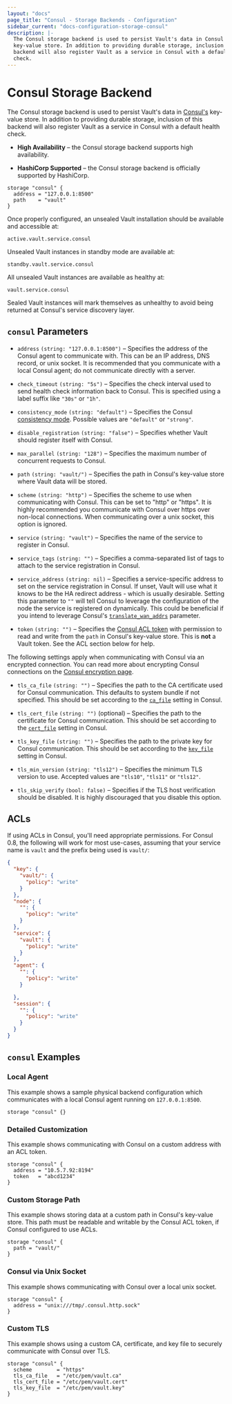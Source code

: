 ```yaml
---
layout: "docs"
page_title: "Consul - Storage Backends - Configuration"
sidebar_current: "docs-configuration-storage-consul"
description: |-
  The Consul storage backend is used to persist Vault's data in Consul's
  key-value store. In addition to providing durable storage, inclusion of this
  backend will also register Vault as a service in Consul with a default health
  check.
---
```


# Consul Storage Backend

The Consul storage backend is used to persist Vault's data in [Consul's][consul]
key-value store. In addition to providing durable storage, inclusion of this
backend will also register Vault as a service in Consul with a default health
check.

- **High Availability** – the Consul storage backend supports high availability.

- **HashiCorp Supported** – the Consul storage backend is officially supported
  by HashiCorp.

```hcl
storage "consul" {
  address = "127.0.0.1:8500"
  path    = "vault"
}
```

Once properly configured, an unsealed Vault installation should be available and
accessible at:

```text
active.vault.service.consul
```

Unsealed Vault instances in standby mode are available at:

```text
standby.vault.service.consul
```

All unsealed Vault instances are available as healthy at:

```text
vault.service.consul
```

Sealed Vault instances will mark themselves as unhealthy to avoid being returned
at Consul's service discovery layer.


## `consul` Parameters

- `address` `(string: "127.0.0.1:8500")` – Specifies the address of the Consul
  agent to communicate with. This can be an IP address, DNS record, or unix
  socket. It is recommended that you communicate with a local Consul agent; do
  not communicate directly with a server.

- `check_timeout` `(string: "5s")` – Specifies the check interval used to send
  health check information back to Consul. This is specified using a label
  suffix like `"30s"` or `"1h"`.

- `consistency_mode` `(string: "default")` – Specifies the Consul
  [consistency mode][consul-consistency]. Possible values are `"default"` or
  `"strong"`.

- `disable_registration` `(string: "false")` – Specifies whether Vault should
  register itself with Consul.

- `max_parallel` `(string: "128")` – Specifies the maximum number of concurrent
  requests to Consul.

- `path` `(string: "vault/")` – Specifies the path in Consul's key-value store
  where Vault data will be stored.

- `scheme` `(string: "http")` – Specifies the scheme to use when communicating
  with Consul. This can be set to "http" or "https". It is highly recommended
  you communicate with Consul over https over non-local connections. When
  communicating over a unix socket, this option is ignored.

- `service` `(string: "vault")` – Specifies the name of the service to register
  in Consul.

- `service_tags` `(string: "")` – Specifies a comma-separated list of tags to
  attach to the service registration in Consul.

- `service_address` `(string: nil)` – Specifies a service-specific address to
  set on the service registration in Consul. If unset, Vault will use what it
  knows to be the HA redirect address - which is usually desirable. Setting
  this parameter to `""` will tell Consul to leverage the configuration of the
  node the service is registered on dynamically. This could be beneficial if
  you intend to leverage Consul's
  [`translate_wan_addrs`](consul-translate-wan-addrs) parameter.

- `token` `(string: "")` – Specifies the [Consul ACL token][consul-acl] with
  permission to read and write from the `path` in Consul's key-value store.
  This is **not** a Vault token. See the ACL section below for help.

The following settings apply when communicating with Consul via an encrypted
connection. You can read more about encrypting Consul connections on the
[Consul encryption page][consul-encryption].

- `tls_ca_file` `(string: "")` – Specifies the path to the CA certificate used
  for Consul communication. This defaults to system bundle if not specified.
  This should be set according to the
  [`ca_file`](https://www.consul.io/docs/agent/options.html#ca_file) setting in
  Consul.

- `tls_cert_file` `(string: "")` (optional) – Specifies the path to the
  certificate for Consul communication. This should be set according to the
  [`cert_file`](https://www.consul.io/docs/agent/options.html#cert_file) setting
  in Consul.

- `tls_key_file` `(string: "")` – Specifies the path to the private key for
  Consul communication. This should be set according to the
  [`key_file`](https://www.consul.io/docs/agent/options.html#key_file) setting
  in Consul.

- `tls_min_version` `(string: "tls12")` – Specifies the minimum TLS version to
  use. Accepted values are `"tls10"`, `"tls11"` or `"tls12"`.

- `tls_skip_verify` `(bool: false)` – Specifies if the TLS host verification
  should be disabled. It is highly discouraged that you disable this option.

## ACLs

If using ACLs in Consul, you'll need appropriate permissions. For Consul 0.8,
the following will work for most use-cases, assuming that your service name is
`vault` and the prefix being used is `vault/`:

```json
{
  "key": {
    "vault/": {
      "policy": "write"
    }
  },
  "node": {
    "": {
      "policy": "write"
    }
  },
  "service": {
    "vault": {
      "policy": "write"
    }
  },
  "agent": {
    "": {
      "policy": "write"
    }

  },
  "session": {
    "": {
      "policy": "write"
    }
  }
}
```

## `consul` Examples

### Local Agent

This example shows a sample physical backend configuration which communicates
with a local Consul agent running on `127.0.0.1:8500`.

```hcl
storage "consul" {}
```

### Detailed Customization

This example shows communicating with Consul on a custom address with an ACL
token.

```hcl
storage "consul" {
  address = "10.5.7.92:8194"
  token   = "abcd1234"
}
```

### Custom Storage Path

This example shows storing data at a custom path in Consul's key-value store.
This path must be readable and writable by the Consul ACL token, if Consul
configured to use ACLs.

```hcl
storage "consul" {
  path = "vault/"
}
```

### Consul via Unix Socket

This example shows communicating with Consul over a local unix socket.

```hcl
storage "consul" {
  address = "unix:///tmp/.consul.http.sock"
}
```

### Custom TLS

This example shows using a custom CA, certificate, and key file to securely
communicate with Consul over TLS.

```hcl
storage "consul" {
  scheme        = "https"
  tls_ca_file   = "/etc/pem/vault.ca"
  tls_cert_file = "/etc/pem/vault.cert"
  tls_key_file  = "/etc/pem/vault.key"
}
```

[consul]: https://www.consul.io/ "Consul by HashiCorp"
[consul-acl]: https://www.consul.io/docs/guides/acl.html "Consul ACLs"
[consul-consistency]: https://www.consul.io/api/index.html#consistency-modes "Consul Consistency Modes"
[consul-encryption]: https://www.consul.io/docs/agent/encryption.html "Consul Encryption"
[consul-translate-wan-addrs]: https://www.consul.io/docs/agent/options.html#translate_wan_addrs "Consul Configuration"
